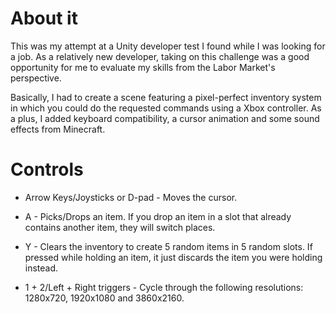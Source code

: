 # About it

This was my attempt at a Unity developer test I found while I was looking for a job. As a relatively new developer, taking on this challenge was a good opportunity for me to evaluate my skills from the Labor Market's perspective.

Basically, I had to create a scene featuring a pixel-perfect inventory system in which you could do the requested commands using a Xbox controller. As a plus, I added keyboard compatibility, a cursor animation and some sound effects from Minecraft.

# Controls

* Arrow Keys/Joysticks or D-pad - Moves the cursor.

* A - Picks/Drops an item. If you drop an item in a slot that already contains another item, they will switch places.

* Y - Clears the inventory to create 5 random items in 5 random slots. If pressed while holding an item, it just discards the item you were holding instead.

* 1 + 2/Left + Right triggers - Cycle through the following resolutions: 1280x720, 1920x1080 and 3860x2160.
